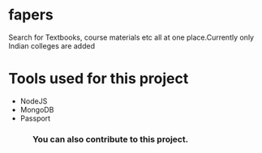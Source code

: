 # fapers

Search for Textbooks, course materials etc all at one place.Currently only Indian colleges are added

<h1> Tools used for this project </h1>
<ul>
   <li>NodeJS</li>
   <li>MongoDB</li>
   <li>Passport</li>
<ul/>
   
<h3> You can also contribute to this project. </h3>
